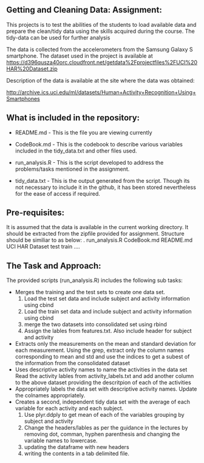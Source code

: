 Getting and Cleaning Data: Assignment: 
----------------------------------------------

This projects is to test the abilities of the students to load available data and prepare the clean/tidy data using the skills acquired during the course. The tidy-data can be used for further analysis 

The data is collected from the accelerometers from the Samsung Galaxy S smartphone. The dataset used in the project is available at https://d396qusza40orc.cloudfront.net/getdata%2Fprojectfiles%2FUCI%20HAR%20Dataset.zip

Description of the data is available at the site where the data was obtained: 

http://archive.ics.uci.edu/ml/datasets/Human+Activity+Recognition+Using+Smartphones 


What is included in the repository:
----------------------------------------------

* README.md - This is the file you are viewing currently

* CodeBook.md - This is the codebook to describe various variables included in the tidy_data.txt and other files used. 

* run_analysis.R - This is the script developed to address the problems/tasks mentioned in the assignment.

* tidy_data.txt - This is the output generated from the script. Though its not necessary to include it in the github, it has been stored nevertheless for the ease of access if required. 



Pre-requisites:
----------------------------------------------
 It is assumed that the data is available in the current working directory. It should be extracted from the zipfile provided for assignment. Structure should be similiar to as below:
   .
   run_analysis.R
   CodeBook.md
   README.md
   UCI HAR Dataset
      test
      train
      ....


The Task and Approach:
----------------------------------------------
The provided scripts (run_analysis.R) includes the following sub tasks: 
* Merges the training and the test sets to create one data set.
  1. Load the test set data and include subject and activity information using cbind
  2. Load the train set data and include subject and activity information using cbind 
  3. merge the two datasets into consolidated set using rbind
  4. Assign the lables from features.txt. Also include header for subject and activity
* Extracts only the measurements on the mean and standard deviation for each measurement. 
  Using the grep, extract only the column names corresponding to mean and std and use the indices to get a subest of the information from the consolidated dataset
* Uses descriptive activity names to name the activities in the data set
  Read the activity lables from activity_labels.txt and add another column to the above dataset providing the descritpion of each of the activities
* Appropriately labels the data set with descriptive activity names. 
 Update the colnames appropriately.
* Creates a second, independent tidy data set with the average of each variable for each activity and each subject. 
  1. Use plyr.ddply to get mean of each of the variables grouping by subject and activity
  2. Change the headers/lables as per the guidance in the lectures by removing dot, comman, hyphen parenthesis and changing the variable names to lowercase.
  3. updating the dataframe with new headers
  4. writing the contents in a tab delimited file.

